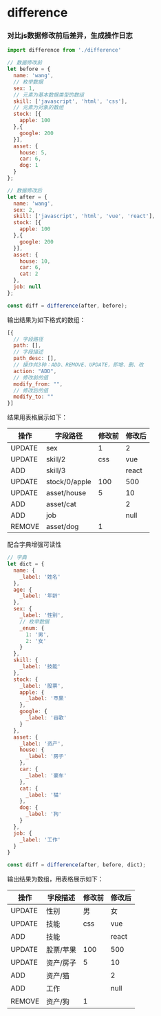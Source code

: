 # difference

### 对比js数据修改前后差异，生成操作日志

```js
import difference from './difference'

// 数据修改前  
let before = {
  name: 'wang',
  // 枚举数据
  sex: 1,
  // 元素为基本数据类型的数组
  skill: ['javascript', 'html', 'css'],
  // 元素为对象的数组
  stock: [{
    apple: 100
  },{
    google: 200
  }],
  asset: {
    house: 5,
    car: 6,
    dog: 1
  }
};

// 数据修改后  
let after = {
  name: 'wang',
  sex: 2,
  skill: ['javascript', 'html', 'vue', 'react'],
  stock: [{
    apple: 100
  },{
    google: 200
  }],
  asset: {
    house: 10,
    car: 6,
    cat: 2
  },
  job: null
};

const diff = difference(after, before);
```
输出结果为如下格式的数组：

```js
[{
  // 字段路径
  path: [],
  // 字段描述
  path_desc: [],
  // 操作共3种：ADD、REMOVE、UPDATE，即增、删、改
  action: "ADD",
  // 修改前的值
  modify_from: "",
  // 修改后的值
  modify_to: ""
}]
```

结果用表格展示如下：

| 操作 | 字段路径 | 修改前 | 修改后 |
| -- | -- | -- | -- |
| UPDATE | sex | 1 | 2 |
| UPDATE | skill/2 | css | vue |
| ADD | skill/3 |  | react |
| UPDATE | stock/0/apple | 100 | 500 |
| UPDATE | asset/house | 5 | 10 |
| ADD | asset/cat |  | 2 |
| ADD | job |  | null |
| REMOVE | asset/dog | 1 |  |

配合字典增强可读性

```js
// 字典
let dict = {
  name: {
    _label: '姓名'
  },
  age: {
    _label: '年龄'
  },
  sex: {
    _label: '性别',
    // 枚举数据
    _enum: {
      1: '男',
      2: '女'
    }
  },
  skill: {
    _label: '技能'
  },
  stock: {
    _label: '股票',
    apple: {
      _label: '苹果'
    },
    google: {
      _label: '谷歌'
    }
  },
  asset: {
    _label: '资产',
    house: {
      _label: '房子'
    },
    car: {
      _label: '豪车'
    },
    cat: {
      _label: '猫'
    },
    dog: {
      _label: '狗'
    }
  },
  job: {
    _label: '工作'
  }
}

const diff = difference(after, before, dict);
```
输出结果为数组，用表格展示如下：

| 操作 | 字段描述 | 修改前 | 修改后 |
| -- | -- | -- | -- |
| UPDATE | 性别 | 男 | 女 |
| UPDATE | 技能 | css | vue |
| ADD | 技能 |  | react |
| UPDATE | 股票/苹果 | 100 | 500 |
| UPDATE | 资产/房子 | 5 | 10 |
| ADD | 	资产/猫 |  | 2 |
| ADD | 工作 |  | null |
| REMOVE | 	资产/狗 | 1 |  |

